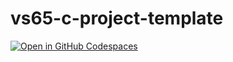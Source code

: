 # vs65-c-project-template

[![Open in GitHub Codespaces](https://github.com/codespaces/badge.svg)](FIXME)
